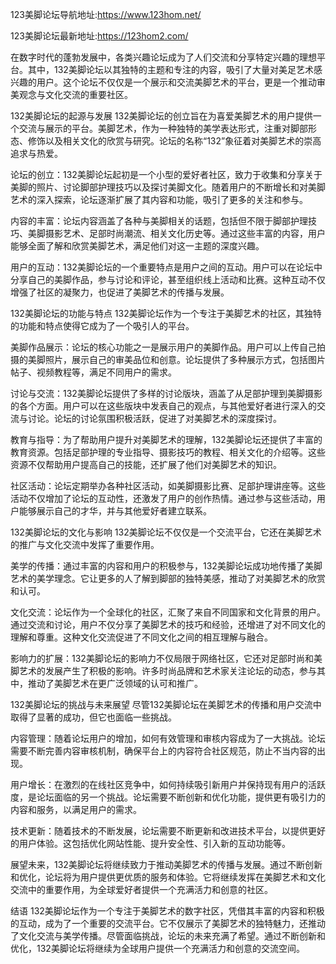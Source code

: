 123美脚论坛导航地址:https://www.123hom.net/

123美脚论坛最新地址:https://123hom2.com/

在数字时代的蓬勃发展中，各类兴趣论坛成为了人们交流和分享特定兴趣的理想平台。其中，132美脚论坛以其独特的主题和专注的内容，吸引了大量对美足艺术感兴趣的用户。这个论坛不仅仅是一个展示和交流美脚艺术的平台，更是一个推动审美观念与文化交流的重要社区。

132美脚论坛的起源与发展
132美脚论坛的创立旨在为喜爱美脚艺术的用户提供一个交流与展示的平台。美脚艺术，作为一种独特的美学表达形式，注重对脚部形态、修饰以及相关文化的欣赏与研究。论坛的名称“132”象征着对美脚艺术的崇高追求与热爱。

论坛的创立：132美脚论坛起初是一个小型的爱好者社区，致力于收集和分享关于美脚的照片、讨论脚部护理技巧以及探讨美脚文化。随着用户的不断增长和对美脚艺术的深入探索，论坛逐渐扩展了其内容和功能，吸引了更多的关注和参与。

内容的丰富：论坛内容涵盖了各种与美脚相关的话题，包括但不限于脚部护理技巧、美脚摄影艺术、足部时尚潮流、相关文化历史等。通过这些丰富的内容，用户能够全面了解和欣赏美脚艺术，满足他们对这一主题的深度兴趣。

用户的互动：132美脚论坛的一个重要特点是用户之间的互动。用户可以在论坛中分享自己的美脚作品，参与讨论和评论，甚至组织线上活动和比赛。这种互动不仅增强了社区的凝聚力，也促进了美脚艺术的传播与发展。

132美脚论坛的功能与特点
132美脚论坛作为一个专注于美脚艺术的社区，其独特的功能和特点使得它成为了一个吸引人的平台。

美脚作品展示：论坛的核心功能之一是展示用户的美脚作品。用户可以上传自己拍摄的美脚照片，展示自己的审美品位和创意。论坛提供了多种展示方式，包括图片帖子、视频教程等，满足不同用户的需求。

讨论与交流：132美脚论坛提供了多样的讨论版块，涵盖了从足部护理到美脚摄影的各个方面。用户可以在这些版块中发表自己的观点，与其他爱好者进行深入的交流与讨论。论坛的讨论氛围积极活跃，促进了对美脚艺术的深度探讨。

教育与指导：为了帮助用户提升对美脚艺术的理解，132美脚论坛还提供了丰富的教育资源。包括足部护理的专业指导、摄影技巧的教程、相关文化的介绍等。这些资源不仅帮助用户提高自己的技能，还扩展了他们对美脚艺术的知识。

社区活动：论坛定期举办各种社区活动，如美脚摄影比赛、足部护理讲座等。这些活动不仅增加了论坛的互动性，还激发了用户的创作热情。通过参与这些活动，用户能够展示自己的才华，并与其他爱好者建立联系。

132美脚论坛的文化与影响
132美脚论坛不仅仅是一个交流平台，它还在美脚艺术的推广与文化交流中发挥了重要作用。

美学的传播：通过丰富的内容和用户的积极参与，132美脚论坛成功地传播了美脚艺术的美学理念。它让更多的人了解到脚部的独特美感，推动了对美脚艺术的欣赏和认可。

文化交流：论坛作为一个全球化的社区，汇聚了来自不同国家和文化背景的用户。通过交流和讨论，用户不仅分享了美脚艺术的技巧和经验，还增进了对不同文化的理解和尊重。这种文化交流促进了不同文化之间的相互理解与融合。

影响力的扩展：132美脚论坛的影响力不仅局限于网络社区，它还对足部时尚和美脚艺术的发展产生了积极的影响。许多时尚品牌和艺术家关注论坛的动态，参与其中，推动了美脚艺术在更广泛领域的认可和推广。

132美脚论坛的挑战与未来展望
尽管132美脚论坛在美脚艺术的传播和用户交流中取得了显著的成功，但它也面临一些挑战。

内容管理：随着论坛用户的增加，如何有效管理和审核内容成为了一大挑战。论坛需要不断完善内容审核机制，确保平台上的内容符合社区规范，防止不当内容的出现。

用户增长：在激烈的在线社区竞争中，如何持续吸引新用户并保持现有用户的活跃度，是论坛面临的另一个挑战。论坛需要不断创新和优化功能，提供更有吸引力的内容和服务，以满足用户的需求。

技术更新：随着技术的不断发展，论坛需要不断更新和改进技术平台，以提供更好的用户体验。这包括优化网站性能、提升安全性、引入新的互动功能等。

展望未来，132美脚论坛将继续致力于推动美脚艺术的传播与发展。通过不断创新和优化，论坛将为用户提供更优质的服务和体验。它将继续发挥在美脚艺术和文化交流中的重要作用，为全球爱好者提供一个充满活力和创意的社区。

结语
132美脚论坛作为一个专注于美脚艺术的数字社区，凭借其丰富的内容和积极的互动，成为了一个重要的交流平台。它不仅展示了美脚艺术的独特魅力，还推动了文化交流与美学传播。尽管面临挑战，论坛的未来充满了希望。通过不断创新和优化，132美脚论坛将继续为全球用户提供一个充满活力和创意的交流空间。
